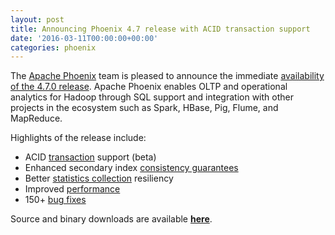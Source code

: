 ```yaml
---
layout: post
title: Announcing Phoenix 4.7 release with ACID transaction support
date: '2016-03-11T00:00:00+00:00'
categories: phoenix
---
```

<p>The <a href="http://phoenix.apache.org" target="_blank" title="Apache Phoenix">Apache Phoenix</a> team is pleased to announce the immediate <a href="http://phoenix.apache.org/download.html" target="_blank" title="download">availability of the 4.7.0 release</a>. Apache Phoenix enables OLTP and operational analytics for Hadoop through SQL support and integration with other projects in the ecosystem such as Spark, HBase, Pig, Flume, and MapReduce.</p> 
  <p>Highlights of the release include:</p> 
  <p> </p> 
  <ul> 
    <li>ACID <a href="http://phoenix.apache.org/transactions.html" target="_blank" title="transaction">transaction</a> support (beta)</li> 
    <li>Enhanced secondary index <a href="https://phoenix.apache.org/secondary_indexing.html#Consistency" target="_blank" title="consistency guarantees">consistency guarantees</a></li> 
    <li>Better <a href="https://issues.apache.org/jira/browse/PHOENIX-2430" target="_blank" title="statistics collection">statistics collection</a> resiliency</li> 
    <li>Improved <a href="https://issues.apache.org/jira/browse/PHOENIX-2520?jql=project%20%3D%20PHOENIX%20and%20labels%3D%22perf4_7%22" target="_blank" title="performance">performance</a></li> 
    <li>150+&nbsp;<a href="https://issues.apache.org/jira/secure/ReleaseNote.jspa?projectId=12315120&amp;version=12333998" target="_blank" title="bug fixes">bug fixes</a></li> 
  </ul> 
  <p>Source and binary downloads are available&nbsp;<a href="http://phoenix.apache.org/download.html" target="_blank" title="latest release download"><strong>here</strong></a>.</p>
